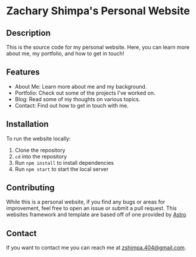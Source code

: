 
# Zachary Shimpa's Personal Website

## Description

This is the source code for my personal website. Here, you can learn more about me, my portfolio, and how to get in touch!

## Features

- About Me: Learn more about me and my background.
- Portfolio: Check out some of the projects I've worked on.
- Blog: Read some of my thoughts on various topics.
- Contact: Find out how to get in touch with me.

## Installation

To run the website locally:

1. Clone the repository
2. `cd` into the repository
3. Run `npm install` to install dependencies
4. Run `npm start` to start the local server

## Contributing

While this is a personal website, if you find any bugs or areas for improvement, feel free to open an issue or submit a pull request.
This websites framework and template are based off of one provided by [Astro](https://github.com/withastro)

<!-- ## License

This project is open source, under the [MIT License](LICENSE). -->

## Contact

If you want to contact me you can reach me at <zshimpa.404@gmail.com>.
<!-- | Command                   | Action                                           |
| :------------------------ | :----------------------------------------------- |
| `npm install`             | Installs dependencies                            |
| `npm run dev`             | Starts local dev server at `localhost:4321`      |
| `npm run build`           | Build your production site to `./dist/`          |
| `npm run preview`         | Preview your build locally, before deploying     |
| `npm run astro ...`       | Run CLI commands like `astro add`, `astro check` |
| `npm run astro -- --help` | Get help using the Astro CLI                     | -->